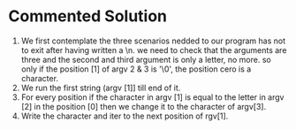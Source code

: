 # Commented Solution

1. We first contemplate the three scenarios nedded to our program has not to exit after having written a \n.
   we need to check that the arguments are three and the second and third argument is only a letter, no more.
   so only if the position [1] of argv 2 & 3 is '\0', the position cero is a character.
2. We run the first string (argv [1]] till end of it.
3. For every position if the character in argv [1] is equal to the letter in argv [2] in the position [0]
   then we change it to the character of argv[3].
4. Write the character and iter to the next position of rgv[1].   

